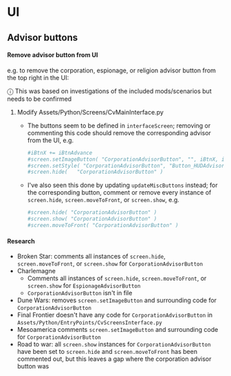 # UI

## Advisor buttons

#### Remove advisor button from UI

e.g. to remove the corporation, espionage, or religion advisor button from the top right in the UI:

ⓘ This was based on investigations of the included mods/scenarios but needs to be confirmed

1. Modify Assets/Python/Screens/CvMainInterface.py

   - The buttons seem to be defined in `interfaceScreen`; removing or commenting this code should remove the corresponding advisor from the UI, e.g.

     ```python
     #iBtnX += iBtnAdvance
     #screen.setImageButton( "CorporationAdvisorButton", "", iBtnX, iBtnY, iBtnWidth, iBtnWidth, WidgetTypes.WIDGET_ACTION, gc.getControlInfo(ControlTypes.CONTROL_CORPORATION_SCREEN).getActionInfoIndex(), -1 )
     #screen.setStyle( "CorporationAdvisorButton", "Button_HUDAdvisorCorporation_Style" )
     #screen.hide(   "CorporationAdvisorButton" )
     ```

   - I've also seen this done by updating `updateMiscButtons` instead; for the corresponding button, comment or remove every instance of `screen.hide`, `screen.moveToFront`, or `screen.show`, e.g.

     ```python
     #screen.hide( "CorporationAdvisorButton" )
     #screen.show( "CorporationAdvisorButton" )
     #screen.moveToFront( "CorporationAdvisorButton" )
     ```

#### Research

- Broken Star: comments all instances of `screen.hide`, `screen.moveToFront`, or `screen.show` for `CorporationAdvisorButton`
- Charlemagne
  - Comments all instances of `screen.hide`, `screen.moveToFront`, or `screen.show` for `EspionageAdvisorButton`
  - `CorporationAdvisorButton` isn't in file
- Dune Wars: removes `screen.setImageButton` and surrounding code for `CorporationAdvisorButton`
- Final Frontier doesn't have any code for `CorporationAdvisorButton` in `Assets/Python/EntryPoints/CvScreensInterface.py`
- Mesoamerica comments `screen.setImageButton` and surrounding code for `CorporationAdvisorButton`
- Road to war: all `screen.show` instances for `CorporationAdvisorButton` have been set to `screen.hide` and `screen.moveToFront` has been commented out, but this leaves a gap where the corporation advisor button was
